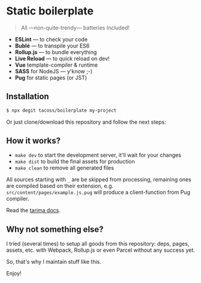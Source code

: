 
# Static boilerplate

> All &mdash;non-quite-trendy&mdash; batteries Included!

- **ESLint** &mdash; to check your code
- **Bublé** &mdash; to transpile your ES6
- **Rollup.js** &mdash; to bundle everything
- **Live Reload** &mdash; to quick reload on dev!
- **Vue** template-compiler &amp; runtime
- **SASS** for NodeJS &mdash; y'know ;-)
- **Pug** for static pages (or JST)

## Installation

```bash
$ npx degit tacoss/boilerplate my-project
```

Or just clone/download this repository and follow the next steps:

## How it works?

- `make dev` to start the development server, it'll wait for your changes
- `make dist` to build the final assets for production
- `make clean` to remove all generated files

All sources starting with `_` are be skipped from processing, remaining ones are compiled based on their extension, e.g. `src/content/pages/example.js.pug` will produce a client-function from Pug compiler.

Read the [tarima docs](https://github.com/tacoss/tarima#tarima).

## Why not something else?

I tried (several times) to setup all goods from this repository: deps, pages, assets, etc. with Webpack, Rollup.js or even Parcel without any success yet.

So, that's why I maintain stuff like this.

Enjoy!
